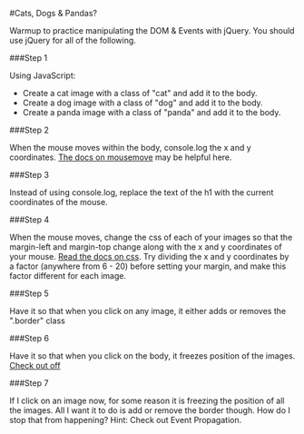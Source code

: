 #Cats, Dogs & Pandas?

Warmup to practice manipulating the DOM & Events with jQuery. You should use jQuery for all of the following.

###Step 1

Using JavaScript:

* Create a cat image with a class of "cat" and add it to the body.
* Create a dog image with a class of "dog" and add it to the body.
* Create a panda image with a class of "panda" and add it to the body.

###Step 2

When the mouse moves within the body, console.log the x and y coordinates. [The docs on mousemove](http://api.jquery.com/mousemove/) may be helpful here.

###Step 3

Instead of using console.log, replace the text of the h1 with the current coordinates of the mouse.

###Step 4

When the mouse moves, change the css of each of your images so that the margin-left and margin-top change along with the x and y coordinates of your mouse. [Read the docs on css](http://api.jquery.com/css/). Try dividing the x and y coordinates by a factor (anywhere from 6 - 20) before setting your margin, and make this factor different for each image.

###Step 5

Have it so that when you click on any image, it either adds or removes the ".border" class

###Step 6

Have it so that when you click on the body, it freezes position of the images. [Check out off](http://api.jquery.com/off/)

###Step 7

If I click on an image now, for some reason it is freezing the position of all the images. All I want it to do is add or remove the border though. How do I stop that from happening? Hint: Check out Event Propagation.